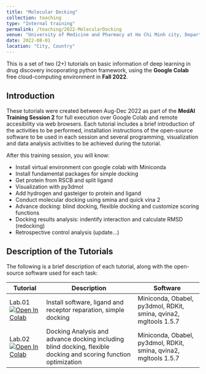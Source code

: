 ```yaml
---
title: "Molecular Docking"
collection: teaching
type: "Internal training"
permalink: /teaching/2022-MolecularDocking
venue: "University of Medicine and Pharmacy at Ho Chi Minh city, Department of Organic Chemistry"
date: 2022-08-01
location: "City, Country"
---
```


This is a set of two (2+) tutorials on basic information of deep learning in drug discovery incoporating python framework, using the **Google Colab** free cloud-computing environment in **Fall 2022**.



## Introduction

These tutorials were created between Aug-Dec 2022 as part of the **MedAI Training Session 2** for full execution over Google Colab and remote accesibility via web browsers.
Each tutorial includes a brief introduction of the activities to be performed, installation instructions of the open-source software to be used in each session and several programming, visualization and data analysis activities to be achieved during the tutorial. 

After this training session, you will know:
- Install virtual environment con google colab with Miniconda
- Install fundamental packages for simple docking
- Get protein from RSCB and split ligand
- Visualization with py3dmol
- Add hydrogen and gasteiger to protein and ligand
- Conduct molecular docking using smina and quick vina 2
- Advance docking: blind docking, flexible docking and customize scoring functions
- Docking results analysis: indentify interaction and calculate RMSD (redocking)
- Retrospective control analysis (update...)

## Description of the Tutorials

The following is a brief description of each tutorial, along with the open-source software used for each task:

| Tutorial | Description                           | Software                                                        |
|--------|-------------------------------------------------------------------------------------|-------------------------------------------------------------------------------------------------------------|
| Lab.01 [![Open In Colab](https://colab.research.google.com/assets/colab-badge.svg)](https://colab.research.google.com/github/TieuLongPhan/TieuLongPhan.github.io/blob/master/_teaching/Material/Molecular%20Docking/lab01-Basic_docking.ipynb) | Install software, ligand and receptor reparation, simple docking                         |    Miniconda, Obabel, py3dmol, RDKit, smina, qvina2, mgltools 1.5.7                                                                                                      |
| Lab.02 [![Open In Colab](https://colab.research.google.com/assets/colab-badge.svg)](https://colab.research.google.com/github/TieuLongPhan/TieuLongPhan.github.io/blob/master/_teaching/Material/Molecular%20Docking/lab02-Advance_docking.ipynb) | Docking Analysis and advance docking including blind docking, flexible docking and scoring function optimization                         |    Miniconda, Obabel, py3dmol, RDKit, smina, qvina2, mgltools 1.5.7                                                                                                      |


